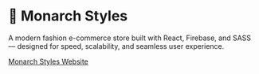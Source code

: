 # 👑 Monarch Styles

A modern fashion e-commerce store built with React, Firebase, and SASS — designed for speed, scalability, and seamless user experience.

[Monarch Styles Website](https://monarchstyles.netlify.app/)
